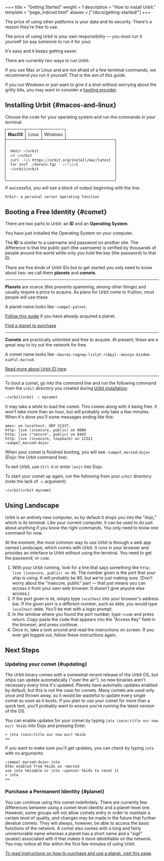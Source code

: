 +++
title = "Getting Started"
weight = 1
description = "How to install Urbit."
template = "page_indiced.html"
aliases = ["/docs/getting-started/"]
+++

The price of using other platforms is your data and its security. There's a reason they're free to use.

The price of using Urbit is your own responsibility — you must run it yourself (or pay someone to run it for you).

It's easy and it keeps getting easier.

There are currently two ways to run Urbit:

If you use Mac or Linux and are not afraid of a few terminal commands, we recommend you run it yourself. That is the aim of this guide.

If you run Windows or just want to give it a shot without worrying about the gritty bits, you may want to consider a [hosting provider](/using/planet#hosting-providers).

## Installing Urbit {#macos-and-linux}

Choose the code for your operating system and run the commands in your terminal.

<div id="os">
  <input type="radio" id="macos" name="os" checked>
  <label for="macos">MacOS</label>
  <div class="tab">

```sh
mkdir ~/urbit
cd ~/urbit
curl -JLO https://urbit.org/install/mac/latest
tar zxvf ./darwin.tgz --strip=1
~/urbit/urbit
```
  </div>

  <input type="radio" id="linux" name="os">
  <label for="linux">Linux</label>
  <div class="tab">

```sh
mkdir ~/urbit
cd ~/urbit
wget --content-disposition https://urbit.org/install/linux64/latest
tar zxvf ./linux64.tgz --strip=1
~/urbit/urbit
```

Linux users may need to run this command in another terminal window to access your Urbit on port 80:

```sh
sudo apt-get install libcap2-bin
sudo setcap 'cap_net_bind_service=+ep' ~/urbit/urbit
```
</div>

  <input type="radio" id="windows" name="os">
  <label for="windows">Windows</label>
  <div class="tab">

> Please note that this method of installing Urbit is experimental, and we may not be able to assist you if you encounter issues related to WSL 2.

Urbit cannot run on Windows itself, but there is a convenient way to run Linux using the [Windows Subsystem for Linux 2](https://docs.microsoft.com/en-us/windows/wsl/wsl2-install) on Windows 10. Install the Windows Subsystem for Linux 2 and open a Linux terminal in Windows, then follow the Linux installation instructions below. These instructions have been tested and verified for WSL 2 + Ubuntu 18.04 LTS, as demonstrated in `~sitful-hatred`'s step-by-step setup guide [here](https://subject.network/posts/urbit-wsl2/).

For performance reasons, do not install Urbit in the mounted Windows volume, but install it in the Linux file system. For example, in your home directory, which can be navigated to by entering `cd ~`.
</div>
</div>

<style>
  #os {
    display: flex;
    flex-wrap: wrap;
  }
  #os label {
    order: -1;
    padding: .5rem;
    border-width: 1px 0px 0px 1px;
    border-style: solid;
    cursor: pointer;
  }
  #os label[for=windows] {
    border-right-width: 1px;
  }
  #os input[type="radio"] {
    display: none;
  }
  #os .tab {
    display: none;
    border: 1px solid;
    padding: 1rem;
    max-width: 100%;
  }
  #os input[type='radio']:checked + label {
    font-weight: bold;
  }
  #os input[type='radio']:checked + label + .tab {
    display: block;
}
</style>

If successful, you will see a block of output beginning with the line:

```
Urbit: a personal server operating function
```

## Booting a Free Identity {#comet}

There are two parts to Urbit: an **ID** and an **Operating System**.

You have just installed the Operating System on your computer.

The **ID** is similar to a username and password on another site. The difference is that the public part (the username) is verified by thousands of people around the world while only you hold the key (the password) to that ID.

There are five kinds of Urbit IDs but to get started you only need to know about two: we call them **planets** and **comets**.

***

**Planets** are scarce (this prevents spamming, among other things) and usually require a price to acquire. As plans for Urbit come to fruition, most people will use these.

A planet name looks like `~sampel-palnet`.

[Follow this guide](/using/planet) if you have already acquired a planet.

[Find a planet to purchase](/using/planet#purchase)

***

**Comets** are practically unlimited and free to acquire. At present, these are a great way to try out the network for free.

A comet name looks like `~dasres-ragnep-lislyt-ribpyl--mosnyx-bisdem-nidful-marzod`.

[Read more about Urbit ID here](/understanding-urbit/urbit-id)


***

To boot a comet, go into the command line and run the following command from the `urbit` directory you created during [Urbit installation](#installing-urbit):

```sh
~/urbit/urbit -c mycomet
```

It may take a while to load the comet. This comes along with it being free. It won't take more than an hour, but will probably only take a few minutes. When it's done you'll some messages ending like this:

```
ames: on localhost, UDP 31337.
http: live (insecure, public) on 8080
http: live ("secure", public) on 8443
http: live (insecure, loopback) on 12321
~sampel_marzod:dojo>
```

When your comet is finished booting, you will see `~sampel_marzod:dojo>` (Dojo: the Urbit command line).

To exit Urbit, use `Ctrl-D` or enter `|exit` into Dojo.

To start your comet up again, run the following from your `urbit` directory (note the lack of `-c` argument):

```sh
~/urbit/urbit mycomet
```

## Using Landscape

Urbit is an entirely new computer, so by default it drops you into the "dojo," which is its terminal. Like your current computer, it can be used to do just about anything if you know the right commands. You only need to know one command for now.

At the moment, the most common way to use Urbit is through a web app named Landscape, which comes with Urbit. It runs in your browser and provides an interface to Urbit without using the terminal. You need to get the password, or `code`.

1. With your Urbit running, look for a line that says something like `http: live (insecure, public) on 80`. The number given is the port that your ship is using. It will probably be 80, but we're just making sure. (Don't worry about the "insecure, public" part — that just means you can access it from your own web browser. It doesn't give anyone else access.)
2.  If the port given is `80`, simply type `localhost` into your browser's address bar. If the given port is a different number, such as `8080`, you would type `localhost:8080`. You'll be met with a login prompt.
3. In the window where you found the port number, type `+code` and press return. Copy-paste the code that appears into the "Access Key" field in the browser, and press continue.
4. Once in, take a look around and read the instructions on screen. If you ever get logged out, follow these instructions again.

## Next Steps

### Updating your comet {#updating}

The Urbit binary comes with a somewhat recent release of the Urbit OS, but ships can update automatically ("over the air"), so new binaries aren't necessary every time it's updated. Planets have automatic updates enabled by default, but this is not the case for comets. Many comets are used only once and thrown away, so it would be wasteful to update every single comet as soon as it boots. If you plan to use your comet for more than a quick test, you'll probably want to ensure you're running the latest version of the OS.

You can enable updates for your comet by typing `|ota (sein:title our now our) %kids` into Dojo and pressing Enter.

```
> |ota (sein:title our now our) %kids
>=
```

If you want to make sure you'll get updates, you can check by typing `|ota` with no arguments:

```
~sampel_marzod:dojo> |ota
OTAs enabled from %kids on ~marzod
use |ota %disable or |ota ~sponsor %kids to reset it
> |ota
>=
```

### Purchase a Permanent Identity {#planet}

You can continue using this comet indefinitely. There are currently few differences between using a comet-level identity and a planet-level one. However, some groups will not allow comets entry in order to maintain a certain level of quality, and changes may be made in the future that further devalue comets. They will always, however, be able to access the basic functions of the network. A comet also comes with a long and fairly unmemorable name whereas a planet has a short name and a "sigil" (avatar) associated with it that makes it more identifiable on the network. You may notice all this within the first few minutes of using Urbit.

[To read instructions on how to purchase and use a planet, visit this page](/using/planet).